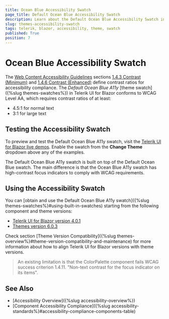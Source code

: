 ```yaml
---
title: Ocean Blue Accessibility Swatch
page_title: Default Ocean Blue Accessibility Swatch
description: Learn about the Default Ocean Blue Accessibility Swatch in the Telerik UI for Blazor suite. This is a theme color variation with enhanced accessibility that complies with accessibility standards.
slug: themes-accessibility-swatch
tags: telerik, blazor, accessibility, theme, swatch
published: True
position: 7
---
```


# Ocean Blue Accessibility Swatch

The [Web Content Accessibility Guidelines](https://www.w3.org/TR/WCAG21/) sections [1.4.3 Contrast (Minimum)](https://www.w3.org/TR/WCAG21/#contrast-minimum) and [1.4.6 Contrast (Enhanced)](https://www.w3.org/TR/WCAG21/#contrast-enhanced) define contrast ratios for accessibility compliance. The *Default Ocean Blue A11y* [theme swatch]({%slug themes-swatches%}) in Telerik UI for Blazor conforms to WCAG Level AA, which requires contrast ratios of at least:

* 4.5:1 for normal text
* 3:1 for large text


## Testing the Accessibility Swatch

To preview and test the Default Ocean Blue A11y swatch, visit the [Telerik UI for Blazor live demos](https://demos.telerik.com/blazor-ui/grid/overview). Enable the swatch from the **Change Theme** dropdown above any of the examples.

The Default Ocean Blue A11y swatch is built on top of the Default Ocean Blue swatch. The main difference is that the Ocean Blue A11y swatch has high-contrast focus indicators to comply with WCAG requirements.


## Using the Accessibility Swatch

You can [obtain and use the Default Ocean Blue A11y swatch]({%slug themes-swatches%}#using-built-in-swatches) starting from the following component and theme versions:

* [Telerik UI for Blazor version 4.0.1](https://www.telerik.com/support/whats-new/blazor-ui/release-history/ui-for-blazor-4-0-1)
* [Themes version 6.0.3](https://github.com/telerik/kendo-themes/releases/tag/v6.0.3)

Check section [Theme Version Compatibility]({%slug themes-overview%}#theme-version-compatibility-and-maintenance) for more information about how to align Telerik UI for Blazor versions with theme versions.

> An existing limitation is that the ColorPalette component fails WCAG success criterion 1.4.11. "Non-text contrast for the focus indicator on its items".


## See Also

* [Accessibility Overview]({%slug accessibility-overview%})
* [Component Accessibility Compliance]({%slug accessibility-standards%}#accessibility-compliance-components-table)
